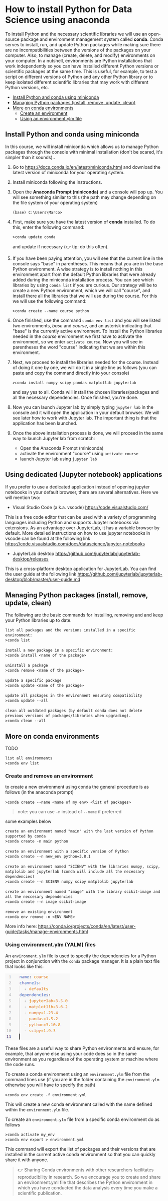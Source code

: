 # How to install Python for Data Science using anaconda

To install Python and the necessary scientific libraries we will use an open-source package and environment management system called **conda**. Conda serves to install, run, and update Python packages while making sure there are no incompatibilities between the versions of the packages on your computer. Also, to manage (create, delete, and modify) environments on your computer. In a nutshell, environments are Python installations that work independently so you can have installed different Python versions or scientific packages at the same time. This is useful, for example, to test a script on different versions of Python and any other Python library or to keep isolated different scientific libraries that may work with different Python versions, etc.

- [Install Python and conda using miniconda](#install-python-and-conda-using-miniconda)
- [Managing Python packages (install, remove, update, clean)](#managing-python-packages--install--remove--update--clean-)
- [More on conda environments](#more-on-conda-environments)
  * [Create an environment](#create-an-environment)
  * [Using an environment.ylm file](#using-an-environmentylm-file)



## Install Python and conda using miniconda

In this course, we will install miniconda which allows us to manage Python packages through the console with minimal installation (don't be scared, it's simpler than it sounds)..

1. Go to https://docs.conda.io/en/latest/miniconda.html and download the latest version of miniconda for your operating system.

2. Install miniconda following the instructions.

3. Open the **Anaconda Prompt (miniconda)** and a console will pop up. You will see something similar to this (the path may change depending on the file system of your operating system)

   ```
   (base) C:\Users\Marco>
   ```

4. First, make sure you have the latest version of **conda** installed. To do this, enter the following command:

   ```
   >conda update conda
   ```
   and update if necessary (👉 tip: do this often). 

5. If you have been paying attention, you will see that the current line in the console says "base" in parentheses. This means that you are in the base Python environment. A wise strategy is to install nothing in this environment apart from the default Python libraries that were already added during the miniconda installation process. You can see which libraries by using  ``conda list`` if you are curious. Our strategy will be to create a new Python environment, which we will call "course", and install there all the libraries that we will use during the course. For this we will use the following command:

   ```
   >conda create --name course python
   ```

6. Once finished, use the command ``conda env list`` and you will see listed two environments, _base_ and _course_, and an asterisk indicating that "base" is the currently active environment. To install the Python libraries needed in the _course_ environment we first have to activate the environment, so we enter ``activate course``. Now you will see in parentheses the word "course" indicating that we are within this environment.

7. Next, we proceed to install the libraries needed for the course. Instead of doing it one by one, we will do it in a single line as follows (you can paste and copy the command directly into your console)

   ```
   >conda install numpy scipy pandas matplotlib jupyterlab
   ```

   and say yes to all. Conda will install the chosen libraries/packages and all the necessary dependencies. Once finished, you're done.

8. Now you can launch Jupyter lab by simply typing ``jupyter lab`` in the console and it will open the application in your default browser. We will see later how to work with Jupyter lab. The important thing is that the application has been launched.

9. Once the above installation process is done, we will proceed in the same way to launch Jupyter lab from scratch:
	- Open the Anaconda Prompt (miniconda)
	- activate the environment "course" using ``activate course``
	- launch Jupyter lab using ``jupyter lab``

## Using dedicated (Jupyter notebook) applications

If you prefer to use a dedicated application instead of opening jupyter notebooks in your default browser, there are several alternatives. Here we will mention two:

- Visual Studio Code (a.k.a. vscode)  https://code.visualstudio.com/

This is a free code editor that can be used with a variety of programming languages including Python and supports Jupyter notebooks via extensions. As an advantage over JupyterLab, it has a variable browser by default. More detailed instructions on how to use jupyter notebooks in vscode can be found at the following link https://code.visualstudio.com/docs/datascience/jupyter-notebooks

- JupyterLab desktop https://github.com/jupyterlab/jupyterlab-desktop/releases

This is a cross-platform desktop application for JupyterLab. You can find the user guide at the following link https://github.com/jupyterlab/jupyterlab-desktop/blob/master/user-guide.md

## Managing Python packages (install, remove, update, clean)

The following are the basic commands for installing, removing and and keep your Python libraries up to date.

```
list all packages and the versions installed in a specific environment:
>conda list

install a new package in a specific environment:
>conda install <name of the package>

uninstall a package
>conda remove <name of the package>

update a specific package
>conda update <name of the package>

update all packages in the environment ensuring compatibility
>conda update --all

clean all outdated packages (by default conda does not delete
previous versions of packages/libraries when upgrading).
>conda clean --all
```




## More on conda environments

TODO

```
list all environments
>conda env list
```



### Create  and remove an environment

to create a new environment using conda the general procedure is as follows (in the anaconda prompt)

``>conda create --name <name of my env> <list of packages>``

> note: you can use ``-n`` instead of ``--name`` if preferred 

some examples below

```
create an environment named "main" with the last version of Python supported by conda
>conda create -n main python

create an environment with a specific version of Python
>conda create --n new_env python=3.8.1

create an environment named "SCIENV" with the libraries numpy, scipy, matplolib and jupyterlab (conda will include all the necessary dependencies)
>conda create --n SCIENV numpy scipy matplolib jupyterlab

create an environment named "image" with the library scikit-image and all the neccesary dependencies
>conda create --n image scikit-image

remove an existing environment
>conda env remove -n <ENV NAME>
```



More info here: https://conda.io/projects/conda/en/latest/user-guide/tasks/manage-environments.html

### Using environment.ylm (YALM) files

An ``environment.ylm`` file is used to specify the dependencies for a Python project in conjunction with the ``conda`` package manager. It is a plain text file that looks like this:

![image-20221215134600921](https://github.com/marcoalopez/Python_course/blob/main/img/image-20221215134600921.png?raw=true)

These files are a useful way to share Python environments and ensure, for example, that anyone else using your code does so in the same environment as you regardless of the operating system or machine where the code runs. 

To create a conda environment using an ``environment.ylm`` file from the command lines use (if you are in the folder containing the ``environment.ylm`` otherwise you will have to specify the path)

``>conda env create -f environment.yml``

This will create a new conda environment called with the name defined within the ``environment.ylm`` file. 

To create an ``environment.ylm`` file from a specific conda environment do as follows

```
>conda activate my_env
>conda env export > environment.yml
```

This command will export the list of packages and their versions that are installed in the current active conda environment so that you can quickly share it with anyone.

> 👉 Sharing Conda environments with other researchers facilitates reproducibility in research. So we encourage you to create and share an environment.yml file that describes the Python environment in which you have conducted the data analysis every time you make a scientific publication.
